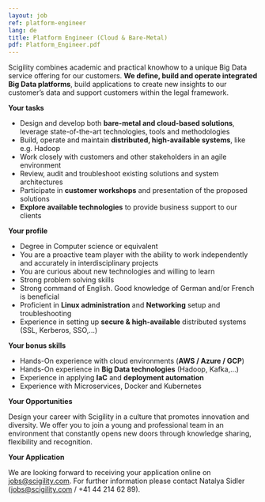```yaml
---
layout: job
ref: platform-engineer
lang: de
title: Platform Engineer (Cloud & Bare-Metal)
pdf: Platform_Engineer.pdf
---
```


Scigility combines academic and practical knowhow to a unique Big Data service offering for our customers. **We define, build and operate integrated Big Data platforms**, build applications to create new insights to our customer’s data and support customers within the legal framework.

**Your tasks**

* Design and develop both **bare-metal and cloud-based solutions**, leverage state-of-the-art technologies, tools and methodologies
* Build, operate and maintain **distributed, high-available systems**, like e.g. Hadoop
* Work closely with customers and other stakeholders in an agile environment
* Review, audit and troubleshoot existing solutions and system architectures
* Participate in **customer workshops** and presentation of the proposed solutions
* **Explore available technologies** to provide business support to our clients

**Your profile**

* Degree in Computer science or equivalent
* You are a proactive team player with the ability to work independently and accurately in interdisciplinary projects
* You are curious about new technologies and willing to learn
* Strong problem solving skills
* Strong command of English. Good knowledge of German and/or French is beneficial
* Proficient in **Linux administration** and **Networking** setup and troubleshooting
* Experience in setting up **secure & high-available** distributed systems (SSL, Kerberos, SSO,...)

**Your bonus skills**

* Hands-On experience with cloud environments (**AWS / Azure / GCP**)
* Hands-On experience in **Big Data technologies** (Hadoop, Kafka,...)
* Experience in applying **IaC** and **deployment automation**
* Experience with Microservices, Docker and Kubernetes

**Your Opportunities**

Design your career with Scigility in a culture that promotes innovation and diversity. We offer you to join a young and professional team in an environment that constantly opens new doors through knowledge sharing, flexibility and recognition.

**Your Application**

We are looking forward to receiving your application online on jobs@scigility.com. For further information please contact Natalya Sidler (jobs@scigility.com / +41 44 214 62 89).
